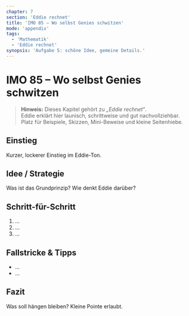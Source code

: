 ```yaml
---
chapter: 7
section: 'Eddie rechnet'
title: 'IMO 85 – Wo selbst Genies schwitzen'
mode: 'appendix'
tags:
  - 'Mathematik'
  - 'Eddie rechnet'
synopsis: 'Aufgabe 5: schöne Idee, gemeine Details.'
---
```


# IMO 85 – Wo selbst Genies schwitzen

> **Hinweis:** Dieses Kapitel gehört zu *„Eddie rechnet“*.  
> Eddie erklärt hier launisch, schrittweise und gut nachvollziehbar.  
> Platz für Beispiele, Skizzen, Mini-Beweise und kleine Seitenhiebe.

## Einstieg
Kurzer, lockerer Einstieg im Eddie-Ton.

## Idee / Strategie
Was ist das Grundprinzip? Wie denkt Eddie darüber?

## Schritt-für-Schritt
1. …
2. …
3. …

## Fallstricke & Tipps
- …
- …

## Fazit
Was soll hängen bleiben? Kleine Pointe erlaubt.
